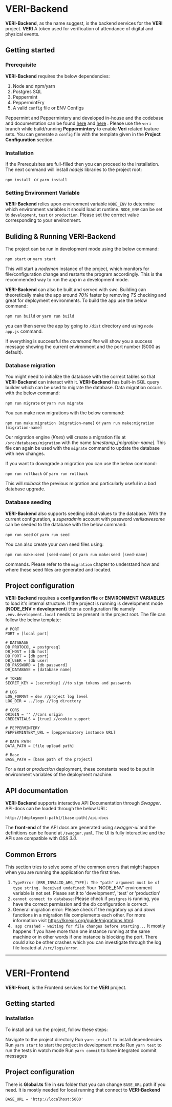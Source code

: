 # VERI-Backend

**VERI-Backend**, as the name suggest, is the backend services for the **VERI** project. **VERI** A token used for verification of attendance of digital and physical events. 

## Getting started

### Prerequisite

**VERI-Backend** requires the below dependencies:

1. Node and npm/yarn
2. Postgres SQL
3. Peppermint
4. PeppermintEry
5. A valid `config` file or ENV Configs

Peppermint and Peppermintery and developed in-house and the codebase and documentation can be found [here](https://github.com/tzConnectBerlin/peppermint) and [here](https://github.com/tzConnectBerlin/peppermintEry) . Please use the `veri` branch while build/running **Peppermintery** to enable **Veri** related feature sets. You can generate a `config` file with the template given in the **Project Configuration** section. 

### Installation

If the  Prerequisites are full-filled then you can proceed to the installation. The next command will install *nodejs* libraries to the project root:

``npm install ``
or
``yarn install``

### Setting Environment Variable

**VERI-Backend** relies upon environment variable `NODE_ENV` to determine which environment variables it should load at runtime. `NODE_ENV`  can be set to `development`, `test` or `production`. Please set the correct value corresponding to your environment.  
  

## Buliding & Running VERI-Backend

The project can be run in development mode using the below command:

``npm start``
or
``yarn start``

This will start a *nodemon* instance of the project, which monitors for file/configuration change and restarts the program accordingly. This is the recommended way to run the app in a development mode.

**VERI-Backend** can also be built and served with *swc*. Building can theoretically make the app around *70%* faster by removing *TS* checking and great for deployment environments. To build the app use the below command:

``npm run build``
or
``yarn run build``

you can then serve the app by going to `/dist` directory and using `node app.js` command.
 
 If everything is successful the *command line* will show you a success message showing the current environment and the port number (5000 as default). 

### Database migration

You might need to initialize the database with the correct tables so that **VERI-Backend** can interact with it. **VERI-Backend** has built-in SQL query builder which can be used to migrate the database. Data migration occurs with the below command:

``npm run migrate``
or
``yarn run migrate``

You can make new migrations with the below command:

``npm run make:migration [migration-name]``
or
``yarn run make:migration [migration-name]``

Our migration engine (*Knex*) will create a migration file at `/src/databases/migration` with the name *timestamp_[migration-name]*. This file can again be used with the `migrate` command to update the database with new changes.

If you want to downgrade a migration you can use the below command:

``npm run rollback``
or
``yarn run rollback``

This will *rollback* the previous migration and particularly useful in a bad database upgrade. 

### Database seeding

**VERI-Backend** also supports seeding initial values to the database. With the current configuration, a *superadmin* account with password *veriisawesome* can be seeded to the database with the below command:

``npm run seed``
or
``yarn run seed``

You can also create your own seed files using:

``npm run make:seed [seed-name]``
or
``yarn run make:seed [seed-name]``

commands. Please refer to the `migration` chapter to understand how and where these seed files are generated and located. 



## Project configuration

**VERI-Backend** requires a **configuration file** or **ENVIRONMENT VARIABLES** to load it's internal structure. If the project is running is development mode (**NODE_ENV = development**) then a configuration file namely `.env.development.local` needs to be present in the project root. The file can follow the below template:

```
# PORT
PORT = [local port]

# DATABASE
DB_PROTOCOL = postgresql
DB_HOST = [db host]
DB_PORT = [db port]
DB_USER = [db user]
DB_PASSWORD = [db password]
DB_DATABASE = [database name]

# TOKEN
SECRET_KEY = [secretKey] //to sign tokens and passwords

# LOG
LOG_FORMAT = dev //project log level 
LOG_DIR = ../logs //log directory

# CORS
ORIGIN = '' //cors origin
CREDENTIALS = [true] //cookie support

# PEPPERMINTERY
PEPPERMINTERY_URL = [peppermintery instance URL]

# DATA PATH
DATA_PATH = [file upload path]

# Base
BASE_PATH = [base path of the project]

```

For a *test* or *production* deployment, these constants need to be put in environment variables of the deployment machine. 

## API documentation

**VERI-Backend** supports interactive API Documentation through *Swagger*. API-docs can be loaded through the below URL:

`http://[deployment-path]/[base-path]/api-docs`

The **front-end** of the API docs are generated using *swagger-ui*  and the definitions can be found at `/swagger.yaml`. The UI is fully interactive and the APIs are compatible with *OSS 3.0*.

## Common Errors

This section tries to solve some of the common errors that might happen when you are running the application for the first time. 

1. `TypeError [ERR_INVALID_ARG_TYPE]: The "path" argument must be of type string. Received undefined`:
	Your 'NODE_ENV' environment variable is not set. Please set it to 'development', 'test' or 'production'
2. `cannot connect to database`:
Please check if `postgres` is running, you have the correct permission and the db configuration is correct.
3. General migration error:
Please check if the migratory *up* and *down* functions in a migration file complements each other. For more information visit https://knexjs.org/guide/migrations.html.
4. ` app crashed - waiting for file changes before starting...`
It mostly happens if you have more than one instance running at the same machine or in other words if one instance is blocking the port. There could also be other crashes which you can investigate through the log file located at `/src/logs/error`. 


---


# VERI-Frontend

**VERI-Front**, is the Frontend services for the **VERI** project.

## Getting started


### Installation

To install and run the project, follow these steps:

Navigate to the project directory
Run `yarn install` to install dependencies
Run `yarn start` to start the project in development mode
Run `yarn test` to run the tests in watch mode
Run `yarn commit` to have integrated commit messages

## Project configuration

There is **Global.ts** file in **src** folder that you can change `BASE_URL` path if you need.
It is mostly needed for local running that connect to **VERI-Backend**

```
BASE_URL = 'http://localhost:5000'